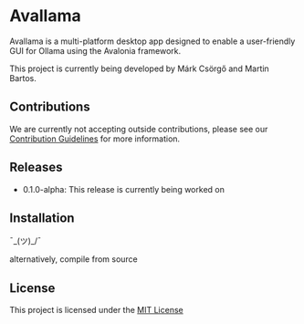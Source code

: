 # Avallama
Avallama is a multi-platform desktop app designed to enable a user-friendly GUI for Ollama using the Avalonia framework.

This project is currently being developed by Márk Csörgő and Martin Bartos.

## Contributions

We are currently not accepting outside contributions, please see our [Contribution Guidelines](./CONTRIBUTING.md) for more information.

## Releases

- 0.1.0-alpha: This release is currently being worked on

## Installation

¯\_(ツ)_/¯

alternatively, compile from source

## License

This project is licensed under the [MIT License](./LICENSE)